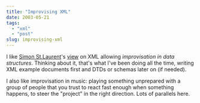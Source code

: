 ```yaml
---
title: "Improvising XML"
date: 2003-05-21
tags: 
  - "xml"
  - "post"
slug: improvising-xml
---
```


I like [Simon St.Laurent](http://www.simonstl.com/)'s [view](http://www.oreillynet.com/pub/wlg/3191) on XML allowing _improvisation in data structures_. Thinking about it, that's what I've been doing all the time, writing XML example documents first and DTDs or schemas later on (if needed).

I also like improvisation in music: playing something unprepared with a group of people that you trust to react fast enough when something happens, to steer the "project" in the right direction. Lots of parallels here.
